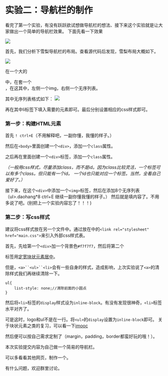 # 实验二：导航栏的制作

看完了第一个实验，有没有跃跃欲试想做导航栏的想法、接下来这个实验就是让大家做出一个简单的导航栏效果。
下面先看一下效果

![](img/2.3.2.jpg)


首先，我们分析下雪梨导航栏的布局。查看源代码后发现，雪梨布局大概如下。

![](img/2.3.3.jpg)

在一个大的<div>中，在套一个<div>，在这其中，左侧一个img，右侧一个无序列表。

其中无序列表格式如下：
![](img/2.3.4.jpg)

再在其中li标签下填入需要的元素即可。最后分别设置相应的css样式即可。


### 第一步：构建HTML元素

首先 `! ctrl+E`（不用解释吧，一副你懂，我懂的样子。）

然后在`<body>`里面创建一个`<div>`，添加一个`class`属性。

之后再在里面创建一个`<div>`标签，添加一个`class`属性。

*（一般用css样式，尽量添加class，而不是id。因为class比较灵活，一个标签可以有多个class。但只能有一个id。 一个id也只能对应一个标签。当然，全看自己爱好了。）*

接下来，在这个`<div>`中添加一个`<img>`标签，然后在添加8个无序列表（ul>.daohang*8 ctrl+E 继续一副你懂我懂的样子。）
然后就是填内容了。不用多说了吧。(别把上一个实验内容忘了！！！)

### 第二步：写css样式

建议将css样式放在另一个文件中。通过放在<head>中的`<link rel="stylesheet" href="main.css">`来引入外部css样式表。

首先，先给第一个`<div>`加一个背景色`#f7f7f7`，然后将第二个<div>标签用[定宽块状元素居中](http://www.imooc.com/code/4336)。

但是，`<a>``<ul>``<li>`会有一些自身的样式，造成影响，上次实验说了`<a>`的清除样式我们再继续清除一下。

```
ul{
	list-style: none;//清除前面的小圆点
}
```

然后将`<li>`标签的`display`样式设为`inline-block`。有没有发现很神奇，`<li>`标签水平对齐了。

可是这时，logo和ul不是在一行。将`<ul>`的`display`设置为`inline-block`即可。
关于块状元素之类的复习，可以看一下[imooc](http://www.imooc.com/code/2047)

然后便可以按自己需求定制了（margin，padding，border都蛮好玩的哦！）。


本次实验提交内容为自己做一个简易的导航栏。

可以多看看其他网页，制作一个。

有什么问题，欢迎群里讨论。